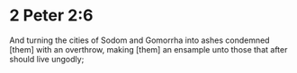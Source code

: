 # 2 Peter 2:6

And turning the cities of Sodom and Gomorrha into ashes condemned [them] with an overthrow, making [them] an ensample unto those that after should live ungodly;
